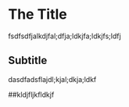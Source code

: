 # The Title

fsdfsdfjalkdjfal;dfja;ldkjfa;ldkjfs;ldfj

## Subtitle

dasdfadsflajdl;kjal;dkja;ldkf

##kldjfljkfldkjf